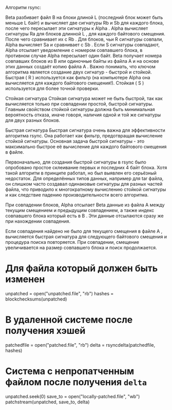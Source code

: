 Алгоритм rsync:

Beta разбивает файл B на блоки длиной L (последний блок может быть меньше L байт) и вычисляет две сигнатуры Rb и Sb для каждого блока, после чего пересылает эти сигнатуры к Alpha .
Alpha вычисляет сигнатуры Ra для блоков длинной L , для каждого байтового смещения. После чего сравнивает их с Rb .
Для блоков, чьи R сигнатуры совпали, Alpha вычисляет Sa и сравнивает с Sb .
Если S сигнатуры совпадают, Alpha отсылает уведомление с номером совпавшего блока, в противном случае Alpha пересылает один байт.
Beta получает номера совпавших блоков из B или одиночные байты из файла A и на основе этих данных создаёт копию файла A .
Важно понимать, что ключом алгоритма является создание двух сигнатур - быстрой и стойкой. Быстрая ( R ) используется как фильтр (на компьютере Alpha она вычисляется для каждого байтового смещения!). Стойкая ( S ) используется для более точной проверки.

Стойкая сигнатура
Стойкая сигнатура может не быть быстрой, так как вычисляется только при совпадении простой, быстрой сигнатуры. Главным свойством стойкой сигнатуры должна быть минимальная вероятность отказа, иначе говоря, наличия одной и той же сигнатуры для двух разных блоков.

Быстрая сигнатура
Быстрая сигнатура очень важна для эффективности алгоритма rsync. Она работает как фильтр, предотвращая вычисление стойкой сигнатуры. Основная задача быстрой сигнатуры - это максимально быстрое её вычисление для каждого байтового смещения в файле.

Первоначально, для создания быстрой сигнатуры в rsync было опробовано простое склеивание первых и последних 4 байт блока. Хотя такой алгоритм в принципе работал, но был выявлен его серьёзный недостаток. Для определённых типов данных, например для tar файла, он слишком часто создавал одинаковые сигнатуры для разных частей файла, что приводило к многократному вычислению стойкой сигнатуры и как следствие падению производительности всего алгоритма.

При совпадении блоков, Alpha отсылает Beta данные из файла A между текущим смещением и предыдущим совпадением, а также индекс совпавшего блока который есть в B . Эти данные отсылаются сразу же при нахождении совпадения.

Если совпадения найдено не было для текущего смещения в файле A , вычисляется быстрая сигнатура для следующего байтового смещения и процедура поиска повторяется. При совпадении, смещение увеличивается на размер совпавшего блока и поиск продолжается.

# Для файла который должен быть изменен
 unpatched = open("unpatched.file", "rb")
 hashes = blockchecksums(unpatched)

# В удаленной системе после получения хэшей
 patchedfile = open("patched.file", "rb")
 delta = rsyncdelta(patchedfile, hashes)

# Система с непропатченным файлом после получения `delta`
 unpatched.seek(0)
 save_to = open("locally-patched.file", "wb")
 patchstream(unpatched, save_to, delta)
